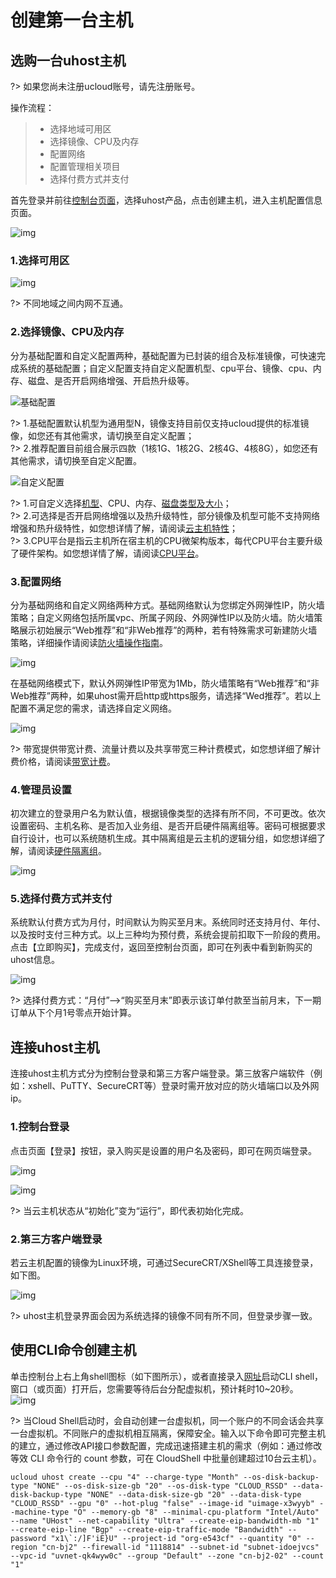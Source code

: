 # 创建第一台主机

## 选购一台uhost主机

?> 如果您尚未注册ucloud账号，请先注册账号。

操作流程：
> - 选择地域可用区
> - 选择镜像、CPU及内存
> - 配置网络
> - 配置管理相关项目
> - 选择付费方式并支付

首先登录并前往[控制台页面](https://console.ucloud.cn/)，选择uhost产品，点击创建主机，进入主机配置信息页面。

![img](/images/newuser/console.png)<br>
### 1.选择可用区
![img](/images/newuser/region.png)<br>

?> 不同地域之间内网不互通。

### 2.选择镜像、CPU及内存
分为基础配置和自定义配置两种，基础配置为已封装的组合及标准镜像，可快速完成系统的基础配置；自定义配置支持自定义配置机型、cpu平台、镜像、cpu、内存、磁盘、是否开启网络增强、开启热升级等。

![基础配置](/images/newuser/image01.png)<br>

?> 1.基础配置默认机型为通用型N，镜像支持目前仅支持ucloud提供的标准镜像，如您还有其他需求，请切换至自定义配置；<br>
?> 2.推荐配置目前组合展示四款（1核1G、1核2G、2核4G、4核8G），如您还有其他需求，请切换至自定义配置。
          
![自定义配置](/images/newuser/image02.png)<br>

?> 1.可自定义选择[机型](https://docs.ucloud.cn/uhost/introduction/uhost/type_new)、CPU、内存、[磁盘类型及大小](https://docs.ucloud.cn/uhost/introduction/disk)；<br>
?> 2.可选择是否开启网络增强以及热升级特性，部分镜像及机型可能不支持网络增强和热升级特性，如您想详情了解，请阅读[云主机特性](https://docs.ucloud.cn/uhost/introduction/uhost/feature)；<br>
?> 3.CPU平台是指云主机所在宿主机的CPU微架构版本，每代CPU平台主要升级了硬件架构。如您想详情了解，请阅读[CPU平台](https://docs.ucloud.cn/uhost/introduction/uhost/type_new)。

### 3.配置网络
分为基础网络和自定义网络两种方式。基础网络默认为您绑定外网弹性IP，防火墙策略；自定义网络包括所属vpc、所属子网段、外网弹性IP以及防火墙。防火墙策略展示初始展示“Web推荐”和“非Web推荐”的两种，若有特殊需求可新建防火墙策略，详细操作请阅读[防火墙操作指南](https://docs.ucloud.cn/unet/firewall/guide)。

![img](/images/newuser/net01.png)

在基础网络模式下，默认外网弹性IP带宽为1Mb，防火墙策略有“Web推荐”和“非Web推荐”两种，如果uhost需开启http或https服务，请选择“Wed推荐”。若以上配置不满足您的需求，请选择自定义网络。

![img](/images/newuser/net02.png)

?> 带宽提供带宽计费、流量计费以及共享带宽三种计费模式，如您想详细了解计费价格，请阅读[带宽计费](https://docs.ucloud.cn/unet/README)。

### 4.管理员设置
初次建立的登录用户名为默认值，根据镜像类型的选择有所不同，不可更改。依次设置密码、主机名称、是否加入业务组、是否开启硬件隔离组等。密码可根据要求自行设计，也可以系统随机生成。其中隔离组是云主机的逻辑分组，如您想详细了解，请阅读[硬件隔离组](https://docs.ucloud.cn/uhost/guide/isolationgroup)。

![img](/images/newuser/admin01.png)

### 5.选择付费方式并支付
系统默认付费方式为月付，时间默认为购买至月末。系统同时还支持月付、年付、以及按时支付三种方式。以上三种均为预付费，系统会提前扣取下一阶段的费用。点击【立即购买】，完成支付，返回至控制台页面，即可在列表中看到新购买的uhost信息。

![img](/images/newuser/order01.png)<br>

?> 选择付费方式：“月付”——>“购买至月末”即表示该订单付款至当前月末，下一期订单从下个月1号零点开始计算。

## 连接uhost主机

连接uhost主机方式分为控制台登录和第三方客户端登录。第三放客户端软件（例如：xshell、PuTTY、SecureCRT等）登录时需开放对应的防火墙端口以及外网ip。
### 1.控制台登录 
点击页面【登录】按钮，录入购买是设置的用户名及密码，即可在网页端登录。

![img](/images/newuser/login01.png)<br>

![img](/images/newuser/shell.png)

?> 当云主机状态从“初始化”变为“运行”，即代表初始化完成。

### 2.第三方客户端登录
若云主机配置的镜像为Linux环境，可通过SecureCRT/XShell等工具连接登录，如下图。

![img](/images/newuser/login02.png)

?> uhost主机登录界面会因为系统选择的镜像不同有所不同，但登录步骤一致。

## 使用CLI命令创建主机
单击控制台上右上角shell图标（如下图所示），或者直接录入[网址](https://shell.ucloud.cn)启动CLI shell，窗口（或页面）打开后，您需要等待后台分配虚拟机，预计耗时10~20秒。
![img](/images/newuser/CLI.png) <br>


?> 当Cloud Shell启动时，会自动创建一台虚拟机，同一个账户的不同会话会共享一台虚拟机。不同账户的虚拟机相互隔离，保障安全。输入以下命令即可完整主机的建立，通过修改API接口参数配置，完成迅速搭建主机的需求（例如：通过修改等效 CLI 命令行的 count 参数，可在 CloudShell 中批量创建超过10台云主机）。

    ucloud uhost create --cpu "4" --charge-type "Month" --os-disk-backup-type "NONE" --os-disk-size-gb "20" --os-disk-type "CLOUD_RSSD" --data-disk-backup-type "NONE" --data-disk-size-gb "20" --data-disk-type "CLOUD_RSSD" --gpu "0" --hot-plug "false" --image-id "uimage-x3wyyb" --machine-type "O" --memory-gb "8" --minimal-cpu-platform "Intel/Auto" --name "UHost" --net-capability "Ultra" --create-eip-bandwidth-mb "1" --create-eip-line "Bgp" --create-eip-traffic-mode "Bandwidth" --password "x1\`:/]F'iE}U" --project-id "org-e543cf" --quantity "0" --region "cn-bj2" --firewall-id "1118814" --subnet-id "subnet-idoejvcs" --vpc-id "uvnet-qk4wyw0c" --group "Default" --zone "cn-bj2-02" --count "1"





